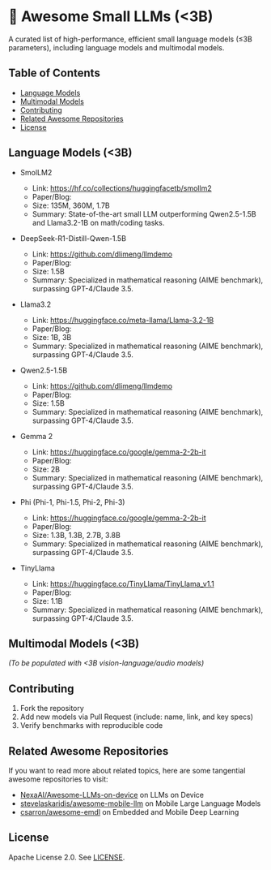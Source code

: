 # 🚀 Awesome Small LLMs (<3B) 

A curated list of high-performance, efficient small language models (≤3B parameters), including language models and multimodal models.

## Table of Contents
- [Language Models](#language-models)
- [Multimodal Models](#multimodal-models)
- [Contributing](#contributing)
- [Related Awesome Repositories](#Related-Awesome-Repositories)
- [License](#license)

## Language Models (<3B)

- SmolLM2
    - Link: https://hf.co/collections/huggingfacetb/smollm2
    - Paper/Blog: 
    - Size: 135M, 360M, 1.7B
    - Summary: State-of-the-art small LLM outperforming Qwen2.5-1.5B and Llama3.2-1B on math/coding tasks.

- DeepSeek-R1-Distill-Qwen-1.5B
    - Link: https://github.com/dlimeng/llmdemo
    - Paper/Blog: 
    - Size: 1.5B
    - Summary: Specialized in mathematical reasoning (AIME benchmark), surpassing GPT-4/Claude 3.5.

- Llama3.2
    - Link: https://huggingface.co/meta-llama/Llama-3.2-1B
    - Paper/Blog: 
    - Size: 1B, 3B
    - Summary: Specialized in mathematical reasoning (AIME benchmark), surpassing GPT-4/Claude 3.5.

- Qwen2.5-1.5B
    - Link: https://github.com/dlimeng/llmdemo
    - Paper/Blog: 
    - Size: 1.5B
    - Summary: Specialized in mathematical reasoning (AIME benchmark), surpassing GPT-4/Claude 3.5.

- Gemma 2
    - Link: https://huggingface.co/google/gemma-2-2b-it
    - Paper/Blog: 
    - Size: 2B
    - Summary: Specialized in mathematical reasoning (AIME benchmark), surpassing GPT-4/Claude 3.5.

- Phi (Phi-1, Phi-1.5, Phi-2, Phi-3)
    - Link: https://huggingface.co/google/gemma-2-2b-it
    - Paper/Blog: 
    - Size: 1.3B, 1.3B, 2.7B, 3.8B
    - Summary: Specialized in mathematical reasoning (AIME benchmark), surpassing GPT-4/Claude 3.5.

- TinyLlama
    - Link: https://huggingface.co/TinyLlama/TinyLlama_v1.1
    - Paper/Blog: 
    - Size: 1.1B
    - Summary: Specialized in mathematical reasoning (AIME benchmark), surpassing GPT-4/Claude 3.5.


## Multimodal Models  (<3B)
*(To be populated with <3B vision-language/audio models)*


## Contributing
1. Fork the repository
2. Add new models via Pull Request (include: name, link, and key specs)
3. Verify benchmarks with reproducible code

## Related Awesome Repositories

If you want to read more about related topics, here are some tangential awesome repositories to visit:

* [NexaAI/Awesome-LLMs-on-device](https://github.com/NexaAI/Awesome-LLMs-on-device) on LLMs on Device
* [stevelaskaridis/awesome-mobile-llm](https://github.com/stevelaskaridis/awesome-mobile-llm) on Mobile Large Language Models
* [csarron/awesome-emdl](https://github.com/csarron/awesome-emdl) on Embedded and Mobile Deep Learning


## License
Apache License 2.0. See [LICENSE](LICENSE).